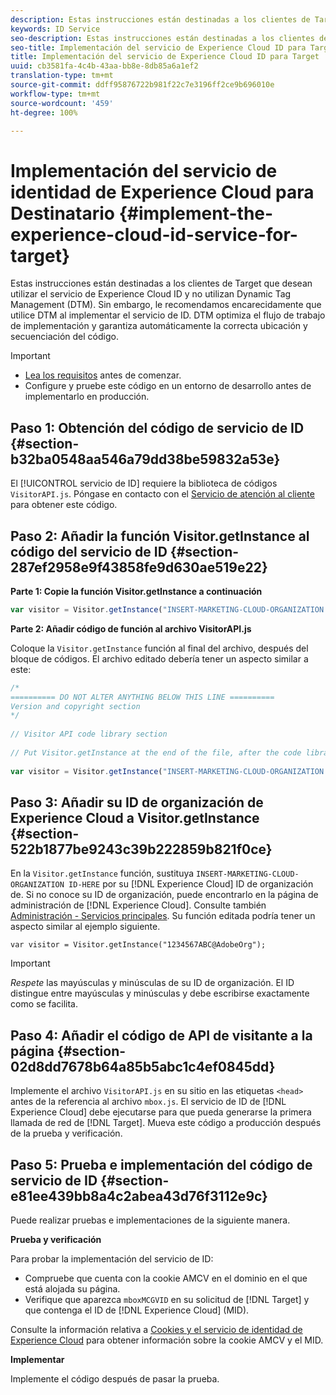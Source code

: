 ```yaml
---
description: Estas instrucciones están destinadas a los clientes de Target que desean utilizar el servicio de Experience Cloud ID y no utilizan Dynamic Tag Management (DTM). Sin embargo, le recomendamos encarecidamente que utilice DTM al implementar el servicio de ID. DTM optimiza el flujo de trabajo de implementación y garantiza automáticamente la correcta ubicación y secuenciación del código.
keywords: ID Service
seo-description: Estas instrucciones están destinadas a los clientes de Target que desean utilizar el servicio de Experience Cloud ID y no utilizan Dynamic Tag Management (DTM). Sin embargo, le recomendamos encarecidamente que utilice DTM al implementar el servicio de ID. DTM optimiza el flujo de trabajo de implementación y garantiza automáticamente la correcta ubicación y secuenciación del código.
seo-title: Implementación del servicio de Experience Cloud ID para Target
title: Implementación del servicio de Experience Cloud ID para Target
uuid: cb3581fa-4c4b-43aa-bb8e-8db85a6a1ef2
translation-type: tm+mt
source-git-commit: ddff95876722b981f22c7e3196ff2ce9b696010e
workflow-type: tm+mt
source-wordcount: '459'
ht-degree: 100%

---
```



# Implementación del servicio de identidad de Experience Cloud para Destinatario {#implement-the-experience-cloud-id-service-for-target}

Estas instrucciones están destinadas a los clientes de Target que desean utilizar el servicio de Experience Cloud ID y no utilizan Dynamic Tag Management (DTM). Sin embargo, le recomendamos encarecidamente que utilice DTM al implementar el servicio de ID. DTM optimiza el flujo de trabajo de implementación y garantiza automáticamente la correcta ubicación y secuenciación del código.

>[!IMPORTANT]
>
>* [Lea los requisitos](../reference/requirements.md) antes de comenzar.
>* Configure y pruebe este código en un entorno de desarrollo antes de implementarlo en producción.


## Paso 1: Obtención del código de servicio de ID {#section-b32ba0548aa546a79dd38be59832a53e}

El [!UICONTROL servicio de ID] requiere la biblioteca de códigos `VisitorAPI.js`. Póngase en contacto con el [Servicio de atención al cliente](https://helpx.adobe.com/es/marketing-cloud/contact-support.html) para obtener este código.

## Paso 2: Añadir la función Visitor.getInstance al código del servicio de ID {#section-287ef2958e9f43858fe9d630ae519e22}

**Parte 1: Copie la función Visitor.getInstance a continuación**

```js
var visitor = Visitor.getInstance("INSERT-MARKETING-CLOUD-ORGANIZATION ID-HERE"); 
```

**Parte 2: Añadir código de función al archivo VisitorAPI.js**

Coloque la `Visitor.getInstance` función al final del archivo, después del bloque de códigos. El archivo editado debería tener un aspecto similar a este:

```js
/* 
========== DO NOT ALTER ANYTHING BELOW THIS LINE ========== 
Version and copyright section 
*/ 
 
// Visitor API code library section 
 
// Put Visitor.getInstance at the end of the file, after the code library 
 
var visitor = Visitor.getInstance("INSERT-MARKETING-CLOUD-ORGANIZATION ID-HERE");
```

## Paso 3: Añadir su ID de organización de Experience Cloud a Visitor.getInstance {#section-522b1877be9243c39b222859b821f0ce}

En la `Visitor.getInstance` función, sustituya `INSERT-MARKETING-CLOUD-ORGANIZATION ID-HERE` por su [!DNL Experience Cloud] ID de organización de. Si no conoce su ID de organización, puede encontrarlo en la página de administración de [!DNL Experience Cloud]. Consulte también [Administración - Servicios principales](https://docs.adobe.com/content/help/es-ES/core-services/interface/manage-users-and-products/admin-getting-started.html). Su función editada podría tener un aspecto similar al ejemplo siguiente.

`var visitor = Visitor.getInstance("1234567ABC@AdobeOrg");`

>[!IMPORTANT]
>
>*Respete* las mayúsculas y minúsculas de su ID de organización. El ID distingue entre mayúsculas y minúsculas y debe escribirse exactamente como se facilita.

## Paso 4: Añadir el código de API de visitante a la página {#section-02d8dd7678b64a85b5abc1c4ef0845dd}

Implemente el archivo `VisitorAPI.js` en su sitio en las etiquetas `<head>` antes de la referencia al archivo `mbox.js`. El servicio de ID de [!DNL Experience Cloud] debe ejecutarse para que pueda generarse la primera llamada de red de [!DNL Target]. Mueva este código a producción después de la prueba y verificación.

## Paso 5: Prueba e implementación del código de servicio de ID {#section-e81ee439bb8a4c2abea43d76f3112e9c}

Puede realizar pruebas e implementaciones de la siguiente manera.

**Prueba y verificación**

Para probar la implementación del servicio de ID:

* Compruebe que cuenta con la cookie AMCV en el dominio en el que está alojada su página.
* Verifique que aparezca `mboxMCGVID` en su solicitud de [!DNL Target] y que contenga el ID de [!DNL Experience Cloud] (MID).

Consulte la información relativa a [Cookies y el servicio de identidad de Experience Cloud](../introduction/cookies.md) para obtener información sobre la cookie AMCV y el MID.

**Implementar**

Implemente el código después de pasar la prueba.
